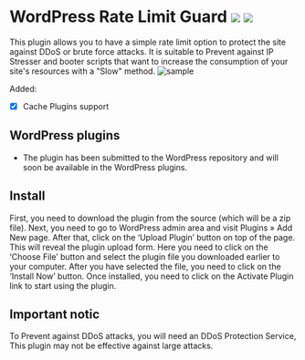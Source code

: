 # WordPress Rate Limit Guard ![](https://img.shields.io/badge/Wordpress-Plugin.svg) ![](https://img.shields.io/badge/Version-1.0.1-brightgreen.svg)
This plugin allows you to have a simple rate limit option to protect the site against DDoS or brute force attacks.
It is suitable to Prevent against IP Stresser and booter scripts that want to increase the consumption of your site's resources with a "Slow" method.
![sample](https://github.com/Jhonvalta/WordPress-Rate-Limit-Guard/assets/157971791/0512bd1c-e39a-4683-8c78-8f192d3c328d)

 Added:
- [x] Cache Plugins support

## WordPress plugins
 - The plugin has been submitted to the WordPress repository and will soon be available in the WordPress plugins.

## Install

  First, you need to download the plugin from the source (which will be a zip file). 
	Next, you need to go to WordPress admin area and visit Plugins » Add New page.
  After that, click on the ‘Upload Plugin’ button on top of the page.
	This will reveal the plugin upload form. Here you need to click on the ‘Choose File’ button and select the plugin file you downloaded earlier to your computer.
	After you have selected the file, you need to click on the ‘Install Now’ button.
	Once installed, you need to click on the Activate Plugin link to start using the plugin.
	
## Important notic

To Prevent against DDoS attacks, you will need an DDoS Protection Service, This plugin may not be effective against large attacks.
